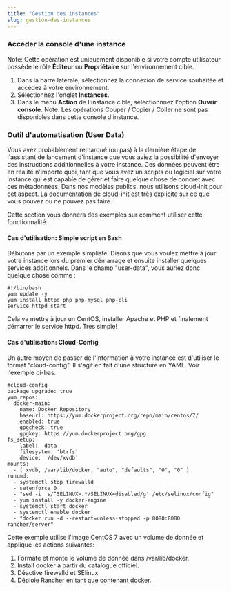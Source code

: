 ```yaml
---
title: "Gestion des instances"
slug: gestion-des-instances
---
```



### Accéder la console d'une instance
Note: Cette opération est uniquement disponible si votre compte utilisateur possède le rôle **Éditeur** ou **Propriétaire** sur l'environnement cible.

1. Dans la barre latérale, sélectionnez la connexion de service souhaitée et accédez à votre environnement.
1. Sélectionnez l'onglet **Instances**.
1. Dans le menu **Action** de l'instance cible, sélectionnnez l'option **Ouvrir console**.
Note: Les opérations Couper / Copier / Coller ne sont pas disponibles dans cette console d'instance.

### Outil d'automatisation (User Data)
Vous avez probablement remarqué (ou pas) à la dernière étape de l'assistant de lancement d'instance que vous aviez la possibilité d'envoyer des instructions additionnelles à votre instance. Ces données peuvent être en réalité n'importe quoi, tant que vous avez un scripts ou logiciel sur votre instance qui est capable de gérer et faire quelque chose de concret avec ces métadonnées. Dans nos modèles publics, nous utilisons cloud-init pour cet aspect. La [documentation de cloud-init](https://cloudinit.readthedocs.org/en/latest/) est très explicite sur ce que vous pouvez ou ne pouvez pas faire.

Cette section vous donnera des exemples sur comment utiliser cette fonctionnalité.

#### Cas d'utilisation: Simple script en Bash
Débutons par un exemple simpliste. Disons que vous voulez mettre à jour votre instance lors du premier démarrage et ensuite installer quelques services additionnels. Dans le champ "user-data", vous auriez donc quelque chose comme :

```
#!/bin/bash
yum update -y
yum install httpd php php-mysql php-cli
service httpd start
```

Cela va mettre à jour un CentOS, installer Apache et PHP et finalement démarrer le service httpd. Très simple!

#### Cas d'utilisation: Cloud-Config
Un autre moyen de passer de l'information à votre instance est d'utiliser le format "cloud-config". Il s'agit en fait d'une structure en YAML. Voir l'exemple ci-bas.

```
#cloud-config
package_upgrade: true
yum_repos:
  docker-main:
    name: Docker Repository
    baseurl: https://yum.dockerproject.org/repo/main/centos/7/
    enabled: true
    gpgcheck: true
    gpgkey: https://yum.dockerproject.org/gpg
fs_setup:
  - label:  data
    filesystem: 'btrfs'
    device: '/dev/xvdb'
mounts:
  - [ xvdb, /var/lib/docker, "auto", "defaults", "0", "0" ]
runcmd:
  - systemctl stop firewalld
  - setenforce 0
  - "sed -i 's/^SELINUX=.*/SELINUX=disabled/g' /etc/selinux/config"
  - yum install -y docker-engine
  - systemctl start docker
  - systemctl enable docker
  - "docker run -d --restart=unless-stopped -p 8080:8080 rancher/server"
```

Cette exemple utilise l'image CentOS 7 avec un volume de donnée et applique les actions suivantes:

1. Formate et monte le volume de donnée dans /var/lib/docker.
1. Install docker a partir du catalogue officiel.
1. Déactive firewalld et SElinux
1. Déploie Rancher en tant que contenant docker.
